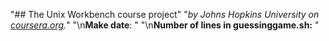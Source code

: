  "## The Unix Workbench course project"
 "*by Johns Hopkins University on [coursera.org](https://www.coursera.org/).*"
 "\n**Make date**: "
 "\n**Number of lines in guessinggame.sh:** "
